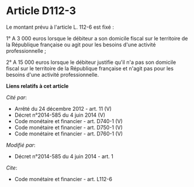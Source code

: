 # Article D112-3

Le montant prévu à l'article L. 112-6 est fixé : 

1° A 3 000 euros lorsque le débiteur a son domicile fiscal sur le territoire de la République française ou agit pour les
besoins d'une activité professionnelle ; 

2° A 15 000 euros lorsque le débiteur justifie qu'il n'a pas son domicile fiscal sur le territoire de la République française
et n'agit pas pour les besoins d'une activité professionnelle.

**Liens relatifs à cet article**

_Cité par_:

  - Arrêté du 24 décembre 2012 - art. 11 (V)
  - Décret n°2014-585 du 4 juin 2014 (V)
  - Code monétaire et financier - art. D740-1 (V)
  - Code monétaire et financier - art. D750-1 (V)
  - Code monétaire et financier - art. D760-1 (V)

_Modifié par_:

  - Décret n°2014-585 du 4 juin 2014 - art. 1

_Cite_:

  - Code monétaire et financier - art. L112-6
